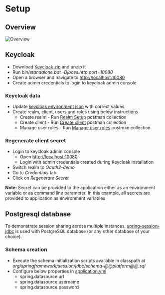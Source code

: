 # Setup

## Overview
![Overview](https://i.ibb.co/jTTRNkQ/keycloak-sample-setup.png)

## Keycloak

* Download [Keycloak zip](https://www.keycloak.org/downloads) and unzip it
* Run *bin/standalone.bat -Djboss.http.port=10080*
* Open a browser and navigate to [http://localhost:10080](http://localhost:10080)
* Create admin credentials to login to keycloak admin console

### Keycloak data
* Update [keycloak environment json](postman/keycloak.postman_environment.json) with correct values
* Create realm, client, users and roles using below instructions
    * Create realm - Run [Realm Setup](postman/1_Realm_Setup.postman_collection.json) postman collection
    * Create client - Run [Create client](postman/2_Create_client_app.postman_collection.json) postman collection
    * Manage user roles - Run [Manage user roles](postman/3_Manage_user_roles.postman_collection.json) postman collection

### Regenerate client secret
* Login to keycloak admin console
    * Open [http://localhost:10080](http://localhost:10080)
    * Login with admin credentials created during Keycloak installation
* Switch realm to *Oauth2-demo*
* Go to *Credentials* tab
* Click on *Regenerate Secret*

**Note:**  Secret can be provided to the application either as an environment variable or as command line parameter. In
this example, all secrets are provided to application as environment variables

## Postgresql database
To demonstrate session sharing across multiple instances, [spring-session-jdbc](https://spring.io/projects/spring-session-jdbc) 
is used with PostgreSQL database (or any other database of your choice).

### Schema creation
* Execute the schema initialization scripts available in classpath at *org/springframework/session/jdbc/schema-@@platform@@.sql*
* Configure below properties in [application.yml](sample_webapp/src/main/resources/application.yml)
  * spring.datasource.url
  * spring.datasource.username
  * spring.datasource.password
